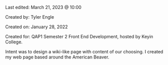 Last edited: March 21, 2023 @ 10:00

Created by: Tyler Engle

Created on: January 28, 2022

Created for: QAP1 Semester 2 Front End Development, hosted by Keyin College.

Intent was to design a wiki-like page with content of our choosing. I created my web page based around the American Beaver.
